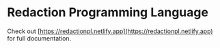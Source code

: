 # Redaction Programming Language
Check out [https://redactionpl.netlify.app](https://redactionpl.netlify.app) for full documentation.
